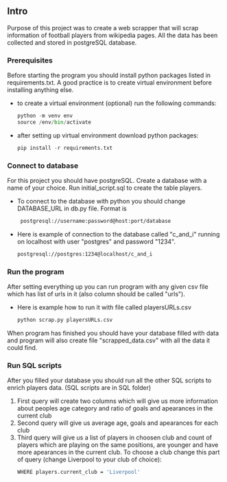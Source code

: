 ## Intro

Purpose of this project was to create a web scrapper that will scrap information of football players from wikipedia pages. All the data has been collected and stored in postgreSQL database.

### Prerequisites

Before starting the program you should install python packages listed in requirements.txt. A good practice is to create virtual environment before installing anything else.

- to create a virtual environment (optional) run the following commands:

  ```python
  python -m venv env
  source /env/bin/activate
  ```

- after setting up virtual environment download python packages:
  ```python
  pip install -r requirements.txt
  ```

### Connect to database

For this project you should have postgreSQL. Create a database with a name of your choice. Run initial_script.sql to create the table players.

- To connect to the database with python you should change DATABASE_URL in db.py file. Format is

  ```sh
   postgresql://username:password@host:port/database
  ```

- Here is example of connection to the database called "c_and_i" running on localhost with user "postgres" and password "1234".
  ```sh
  postgresql://postgres:1234@localhost/c_and_i
  ```

### Run the program

After setting everything up you can run program with any given csv file which has list of urls in it (also column should be called "urls").

- Here is example how to run it with file called playersURLs.csv
  ```python
  python scrap.py playersURLs.csv
  ```

When program has finished you should have your database filled with data and program will also create file "scrapped_data.csv" with all the data it could find.

### Run SQL scripts

After you filled your database you should run all the other SQL scripts to enrich players data. (SQL scripts are in SQL folder)

1. First query will create two columns which will give us more information about peoples age category and ratio of goals and apearances in the current club
2. Second query will give us average age, goals and apearances for each club
3. Third query will give us a list of players in choosen club and count of players which are playing on the same positions, are younger and have more apearances in the current club. To choose a club change this part of query (change Liverpool to your club of choice):
   ```sh
   WHERE players.current_club = 'Liverpool'
   ```
